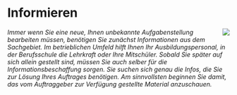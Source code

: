 <!--include-start-->
# Informieren
<img style="float: right;" src="https://thomasbeckmann.github.io/moodle-kurse/BG-Q1/Lernsituation01/pics/SolSysLogo.png">*Immer wenn Sie eine neue, Ihnen unbekannte Aufgabenstellung bearbeiten müssen, benötigen Sie zunächst Informationen aus dem Sachgebiet. Im betrieblichen Umfeld hilft Ihnen Ihr Ausbildungspersonal, in der Berufsschule die Lehrkraft oder Ihre Mitschüler. Sobald Sie später auf sich allein gestellt sind, müssen Sie auch selber für die Informationsbeschaffung sorgen. Sie suchen sich genau die Infos, die Sie zur Lösung Ihres Auftrages benötigen. Am sinnvollsten beginnen Sie damit, das vom Auftraggeber zur Verfügung gestellte Material anzuschauen.*

<!--include-end-->

